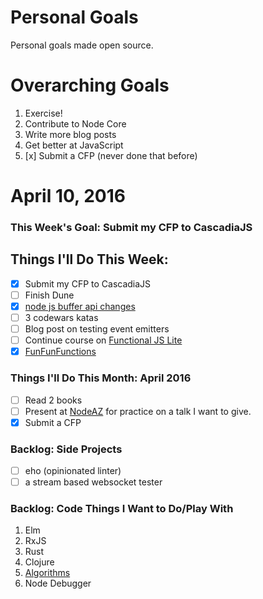Personal Goals
==============

Personal goals made open source.

# Overarching Goals
1. Exercise!
2. Contribute to Node Core
3. Write more blog posts
4. Get better at JavaScript
5. [x] Submit a CFP (never done that before)

# April 10, 2016

### This Week's Goal: Submit my CFP to CascadiaJS

## Things I'll Do This Week:
- [x] Submit my CFP to CascadiaJS
- [ ] Finish Dune
- [x] [node js buffer api changes](https://medium.com/@jasnell/node-js-buffer-api-changes-3c21f1048f97#.gc95td89s)
- [ ] 3 codewars katas
- [ ] Blog post on testing event emitters
- [ ] Continue course on [Functional JS Lite](https://frontendmasters.com/courses/functional-js-lite/#v=mpx9vosfmi&p=0.3056)
- [x] [FunFunFunctions](https://www.youtube.com/watch?v=PhUb7y9WZGs)

### Things I'll Do This Month: April 2016
- [ ] Read 2 books
- [ ] Present at [NodeAZ](http://www.meetup.com/NodeAZ/) for practice on a talk I want to give.
- [x] Submit a CFP

### Backlog: Side Projects
- [ ] eho (opinionated linter)
- [ ] a stream based websocket tester

### Backlog: Code Things I Want to Do/Play With
1. Elm
2. RxJS
3. Rust
4. Clojure
5. [Algorithms](https://www.coursera.org/learn/algorithmic-toolbox/)
6. Node Debugger

